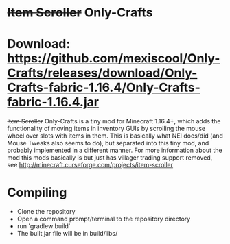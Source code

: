 ~~Item Scroller~~ Only-Crafts
==============
Download: https://github.com/mexiscool/Only-Crafts/releases/download/Only-Crafts-fabric-1.16.4/Only-Crafts-fabric-1.16.4.jar
==============
~~Item Scroller~~ Only-Crafts is a tiny mod for Minecraft 1.16.4+, which adds the functionality of moving items in inventory GUIs
by scrolling the mouse wheel over slots with items in them.
This is basically what NEI does/did (and Mouse Tweaks also seems to do), but separated into this tiny mod,
and probably implemented in a different manner.
For more information about the mod this mods basically is but just has villager trading support removed, see http://minecraft.curseforge.com/projects/item-scroller

Compiling
=========
* Clone the repository
* Open a command prompt/terminal to the repository directory
* run 'gradlew build'
* The built jar file will be in build/libs/
